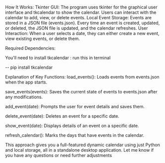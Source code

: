 How It Works:
Tkinter GUI: The program uses tkinter for the graphical user interface and tkcalendar to show the calendar. Users can interact with the calendar to add, view, or delete events.
Local Event Storage: Events are stored in a JSON file (events.json). Every time an event is created, updated, or deleted, the JSON file is updated, and the calendar refreshes.
User Interaction: When a user selects a date, they can either create a new event, view existing events, or delete them.


Required Dependencies:

You'll need to install tkcalendar :
run this in terminal

-- pip install tkcalendar


Explanation of Key Functions:
load_events(): Loads events from events.json when the app starts.

save_events(events): Saves the current state of events to events.json after any modifications.

add_event(date): Prompts the user for event details and saves them.

delete_event(date): Deletes an event for a specific date.

show_event(date): Displays details of an event on a specific date.

refresh_calendar(): Marks the days that have events in the calendar.

This approach gives you a full-featured dynamic calendar using just Python and local storage, all in a standalone desktop application. Let me know if you have any questions or need further adjustments
